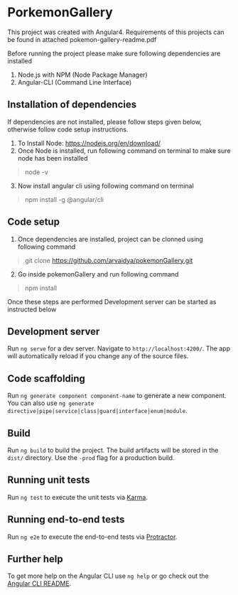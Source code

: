 # PorkemonGallery

This project was created with Angular4. Requirements of this projects can be found in attached pokemon-gallery-readme.pdf

Before running the project please make sure following dependencies are installed

1. Node.js with NPM (Node Package Manager)
2. Angular-CLI (Command Line Interface)

## Installation of dependencies
If dependencies are not installed, please follow steps given below, otherwise follow code setup instructions.

1. To Install Node: https://nodejs.org/en/download/
2. Once Node is installed, run following command on terminal to make sure node has been installed
> node -v
3. Now install angular cli using following command on terminal
> npm install -g @angular/cli

## Code setup
1. Once dependencies are installed, project can be clonned using following command
> git clone https://github.com/arvaidya/pokemonGallery.git
2. Go inside pokemonGallery and run following command
> npm install

Once these steps are performed Development server can be started as instructed below

## Development server

Run `ng serve` for a dev server. Navigate to `http://localhost:4200/`. The app will automatically reload if you change any of the source files.

## Code scaffolding

Run `ng generate component component-name` to generate a new component. You can also use `ng generate directive|pipe|service|class|guard|interface|enum|module`.

## Build

Run `ng build` to build the project. The build artifacts will be stored in the `dist/` directory. Use the `-prod` flag for a production build.

## Running unit tests

Run `ng test` to execute the unit tests via [Karma](https://karma-runner.github.io).

## Running end-to-end tests

Run `ng e2e` to execute the end-to-end tests via [Protractor](http://www.protractortest.org/).

## Further help

To get more help on the Angular CLI use `ng help` or go check out the [Angular CLI README](https://github.com/angular/angular-cli/blob/master/README.md).
